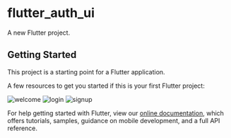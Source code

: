 # flutter_auth_ui

A new Flutter project.

## Getting Started

This project is a starting point for a Flutter application.

A few resources to get you started if this is your first Flutter project:

![welcome](https://user-images.githubusercontent.com/53400907/159122773-8135d15b-21d2-4985-88ff-af9cc0014b47.png)
![login](https://user-images.githubusercontent.com/53400907/159122774-686f4cd4-5d5b-4fa3-8c52-86f1749369d6.png)
![signup](https://user-images.githubusercontent.com/53400907/159122772-d1b68268-b03d-48a1-a721-b311a9074b9f.png)






For help getting started with Flutter, view our
[online documentation](https://flutter.dev/docs), which offers tutorials,
samples, guidance on mobile development, and a full API reference.
